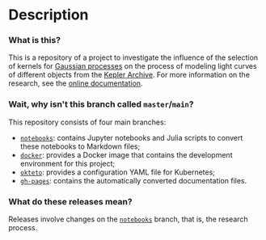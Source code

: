 # Description

### What is this?

This is a repository of a project to investigate the influence of the selection of kernels
for [Gaussian processes](https://en.wikipedia.org/wiki/Gaussian_process) on the process of
modeling light curves of different objects from the
[Kepler Archive](https://archive.stsci.edu/kepler/data_search/search.php). For more
information on the research, see the
[online documentation](https://paveloom-c.github.io/GPKernels).

### Wait, why isn't this branch called `master`/`main`?

This repository consists of four main branches:
* [`notebooks`](https://github.com/paveloom-c/GPKernels/): contains Jupyter notebooks and
Julia scripts to convert these notebooks to Markdown files;
* [`docker`](https://github.com/paveloom-c/GPKernels/tree/docker): provides a Docker image
that contains the development environment for this project;
* [`okteto`](https://github.com/paveloom-c/GPKernels/tree/okteto): provides a configuration
YAML file for Kubernetes;
* [`gh-pages`](https://github.com/paveloom-c/GPKernels/tree/gh-pages): contains the
automatically converted documentation files.

### What do these releases mean?

Releases involve changes on the [`notebooks`](https://github.com/paveloom-c/GPKernels/)
branch, that is, the research process.
